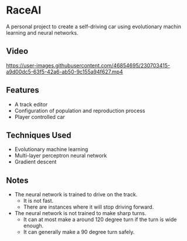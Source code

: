 ﻿# RaceAI

A personal project to create a self-driving car using evolutionary machin learning and neural networks.

## Video


https://user-images.githubusercontent.com/46854695/230703415-a9d00dc5-63f5-42a6-ab50-9c155a94f627.mp4


## Features

- A track editor
- Configuration of population and reproduction process
- Player controlled car

## Techniques Used

- Evolutionary machine learning
- Multi-layer perceptron neural network
- Gradient descent

## Notes

- The neural network is trained to drive on the track.
  - It is not fast.
  - There are instances where it will stop driving forward.
- The neural network is not trained to make sharp turns.
  - It can at most make a around 120 degree turn if the turn is wide enough.
  - It can generally make a 90 degree turn safely.
